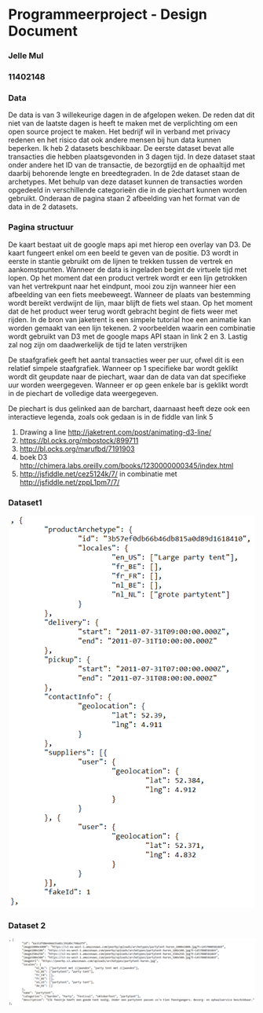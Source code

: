 # Programmeerproject - Design Document
### Jelle Mul
### 11402148

### Data
De data is van 3 willekeurige dagen in de afgelopen weken. De reden dat dit niet van de laatste dagen is heeft te maken met de verplichting om een open source project te maken. Het bedrijf wil in verband met privacy redenen en het risico dat ook andere mensen bij hun data kunnen beperken. Ik heb 2 datasets beschikbaar. De eerste dataset bevat alle transacties die hebben plaatsgevonden in 3 dagen tijd. In deze dataset staat onder andere het ID van de transactie, de bezorgtijd en de ophaaltijd met daarbij behorende lengte en breedtegraden. In de 2de dataset staan de archetypes. Met behulp van deze dataset kunnen de transacties worden opgedeeld in verschillende categorieën die in de piechart kunnen worden gebruikt. Onderaan de pagina staan 2 afbeelding van het format van de data in de 2 datasets.

### Pagina structuur
De kaart bestaat uit de google maps api met hierop een overlay van D3. De kaart fungeert enkel om een beeld te geven van de positie. D3 wordt in eerste in stantie gebruikt om de lijnen te trekken tussen de vertrek en aankomstpunten. Wanneer de data is ingeladen begint de virtuele tijd met lopen. Op het moment dat een product vertrek wordt er een lijn getrokken van het vertrekpunt naar het eindpunt, mooi zou zijn wanneer hier een afbeelding van een fiets meebeweegt. Wanneer de plaats van bestemming wordt bereikt verdwijnt de lijn, maar blijft de fiets wel staan. Op het moment dat de het product weer terug wordt gebracht begint de fiets weer met rijden. In de bron van jaketrent is een simpele tutorial hoe een animatie kan worden gemaakt van een lijn tekenen. 2 voorbeelden waarin een combinatie wordt gebruikt van D3 met de google maps API staan in link 2 en 3.
Lastig zal nog zijn om daadwerkelijk de tijd te laten verstrijken

De staafgrafiek geeft het aantal transacties weer per uur, ofwel dit is een relatief simpele staafgrafiek. Wanneer op 1 specifieke bar wordt geklikt wordt dit geupdate naar de piechart, waar dan de data van dat specifieke uur worden weergegeven. Wanneer er op geen enkele bar is geklikt wordt in de piechart de volledige data weergegeven.

De piechart is dus gelinked aan de barchart, daarnaast heeft deze ook een interactieve legenda, zoals ook gedaan is in de fiddle van link 5

1. Drawing a line
http://jaketrent.com/post/animating-d3-line/
2. https://bl.ocks.org/mbostock/899711
3. http://bl.ocks.org/marufbd/7191903
4. boek D3
http://chimera.labs.oreilly.com/books/1230000000345/index.html
5. http://jsfiddle.net/cez5124k/7/ in combinatie met http://jsfiddle.net/zppL1pm7/7/

### Dataset1
![alt text](https://github.com/JelleMul/Programmeerproject/blob/master/doc/Sample_transactiondata.PNG "Voorbeeld Dataset1")

### Dataset 2
![alt text](https://github.com/JelleMul/Programmeerproject/blob/master/doc/Sample_Aerchtypedata.PNG "Voorbeeld Dataset2")

